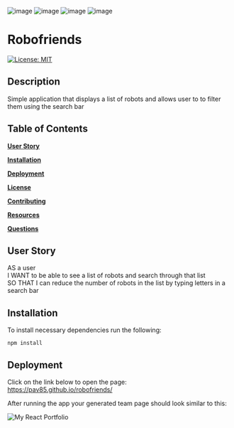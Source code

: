![image](https://img.shields.io/badge/-ReactJs-61DAFB?logo=react&logoColor=white&style=for-the-badge)
![image](https://img.shields.io/badge/JavaScript-323330?style=for-the-badge&logo=javascript&logoColor=F7DF1E)
![image](https://img.shields.io/badge/HTML5-E34F26?style=for-the-badge&logo=html5&logoColor=white)
![image](https://img.shields.io/badge/CSS3-1572B6?style=for-the-badge&logo=css3&logoColor=white)

# Robofriends

[![License: MIT](https://img.shields.io/badge/License-MIT-yellow.svg)](https://opensource.org/licenses/MIT)

## Description

Simple application that displays a list of robots and allows user to to filter them using the search bar

## Table of Contents

**[User&nbsp;Story](#User Story)**<br>

**[Installation](#Installation)**<br>

**[Deployment](#Deployment)**<br>

**[License](#License)**<br>

**[Contributing](#Contributing)**<br>

**[Resources](#Resources)**<br>

**[Questions](#Questions)**<br>

## User Story 

AS a user <br>
I WANT to be able to see a list of robots and search through that list <br>
SO THAT I can reduce the number of robots in the list by typing letters in a search bar

## Installation

To install necessary dependencies run the following:

```
npm install 
```

## Deployment 

Click on the link below to open the page:<br>
https://pav85.github.io/robofriends/

After running the app your generated team page should look similar to this:

![My React Portfolio](./src/components/Images/screenshot.png)
